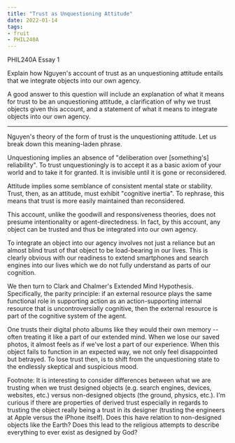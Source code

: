 ```yaml
---
title: "Trust as Unquestioning Attitude"
date: 2022-01-14
tags:
- fruit
- PHIL240A
---
```


PHIL240A Essay 1

Explain how Nguyen's account of trust as an unquestioning attitude entails that we integrate objects into our own agency.

A good answer to this question will include an explanation of what it means for trust to be an unquestioning attitude, a clarification of why we trust objects given this account, and a statement of what it means to integrate objects into our own agency.

---

Nguyen's theory of the form of trust is the unquestioning attitude. Let us break down this meaning-laden phrase.

Unquestioning implies an absence of "deliberation over [something's] reliability". To trust unquestioningly is to accept it as a basic axiom of your world and to take it for granted. It is invisible until it is gone or reconsidered.

Attitude implies some semblance of consistent mental state or stability. Trust, then, as an attitude, must exhibit "cognitive inertia". To rephrase, this means that trust is more easily maintained than reconsidered.

This account, unlike the goodwill and responsiveness theories, does not presume intentionality or agent-directedness. In fact, by this account, any object can be trusted and thus be integrated into our own agency.

To integrate an object into our agency involves not just a reliance but an almost blind trust of that object to be load-bearing in our lives. This is clearly obvious with our readiness to extend smartphones and search engines into our lives which we do not fully understand as parts of our cognition.

We then turn to Clark and Chalmer's Extended Mind Hypothesis. Specifically, the parity principle: if an external resource plays the same functional role in supporting action as an action-supporting internal resource that is uncontroversially cognitive, then the external resource is part of the cognitive system of the agent.

One trusts their digital photo albums like they would their own memory -- often treating it like a part of our extended mind. When we lose our saved photos, it almost feels as if we've lost a part of our experience. When this object fails to function in an expected way, we not only feel disappointed but betrayed. To lose trust then, is to shift from the unquestioning state to the endlessly skeptical and suspicious mood.

Footnote: It is interesting to consider differences between what we are trusting when we trust designed objects (e.g. search engines, devices, websites, etc.) versus non-designed objects (the ground, physics, etc.). I'm curious if there are properties of derived trust especially in regards to trusting the object really being a trust in its designer (trusting the engineers at Apple versus the iPhone itself). Does this have relation to non-designed objects like the Earth? Does this lead to the religious attempts to describe everything to ever exist as designed by God?